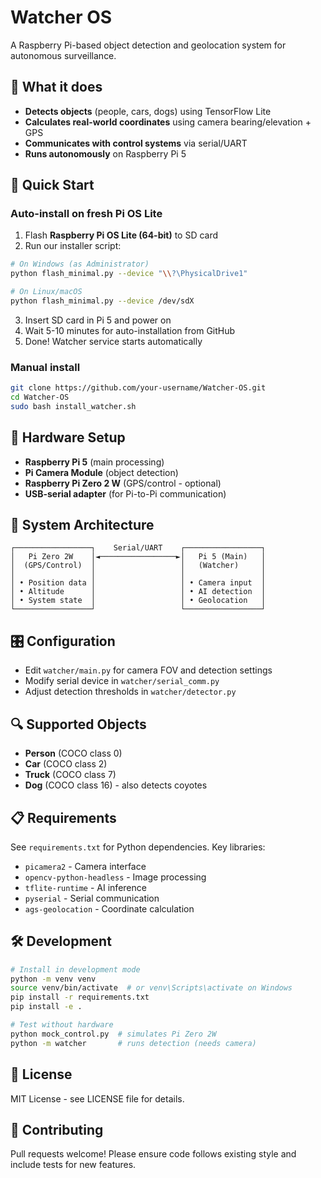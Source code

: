 # Watcher OS

A Raspberry Pi-based object detection and geolocation system for autonomous surveillance.

## 🎯 What it does

- **Detects objects** (people, cars, dogs) using TensorFlow Lite
- **Calculates real-world coordinates** using camera bearing/elevation + GPS
- **Communicates with control systems** via serial/UART
- **Runs autonomously** on Raspberry Pi 5

## 🚀 Quick Start

### Auto-install on fresh Pi OS Lite

1. Flash **Raspberry Pi OS Lite (64-bit)** to SD card
2. Run our installer script:

```bash
# On Windows (as Administrator)
python flash_minimal.py --device "\\?\PhysicalDrive1"

# On Linux/macOS  
python flash_minimal.py --device /dev/sdX
```

3. Insert SD card in Pi 5 and power on
4. Wait 5-10 minutes for auto-installation from GitHub
5. Done! Watcher service starts automatically

### Manual install

```bash
git clone https://github.com/your-username/Watcher-OS.git
cd Watcher-OS
sudo bash install_watcher.sh
```

## 🔧 Hardware Setup

- **Raspberry Pi 5** (main processing)
- **Pi Camera Module** (object detection)
- **Raspberry Pi Zero 2 W** (GPS/control - optional)
- **USB-serial adapter** (for Pi-to-Pi communication)

## 📡 System Architecture

```
┌─────────────────┐    Serial/UART    ┌─────────────────┐
│   Pi Zero 2W    │◄─────────────────►│   Pi 5 (Main)   │
│  (GPS/Control)  │                   │   (Watcher)     │
│                 │                   │                 │
│ • Position data │                   │ • Camera input  │
│ • Altitude      │                   │ • AI detection  │
│ • System state  │                   │ • Geolocation   │
└─────────────────┘                   └─────────────────┘
```

## 🎛️ Configuration

- Edit `watcher/main.py` for camera FOV and detection settings
- Modify serial device in `watcher/serial_comm.py` 
- Adjust detection thresholds in `watcher/detector.py`

## 🔍 Supported Objects

- **Person** (COCO class 0)
- **Car** (COCO class 2) 
- **Truck** (COCO class 7)
- **Dog** (COCO class 16) - also detects coyotes

## 📋 Requirements

See `requirements.txt` for Python dependencies. Key libraries:
- `picamera2` - Camera interface
- `opencv-python-headless` - Image processing  
- `tflite-runtime` - AI inference
- `pyserial` - Serial communication
- `ags-geolocation` - Coordinate calculation

## 🛠️ Development

```bash
# Install in development mode
python -m venv venv
source venv/bin/activate  # or venv\Scripts\activate on Windows
pip install -r requirements.txt
pip install -e .

# Test without hardware
python mock_control.py  # simulates Pi Zero 2W
python -m watcher       # runs detection (needs camera)
```

## 📄 License

MIT License - see LICENSE file for details.

## 🤝 Contributing

Pull requests welcome! Please ensure code follows existing style and include tests for new features. 